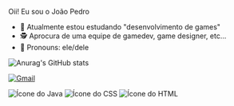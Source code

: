Oii! Eu sou o João Pedro

- 🌱 Atualmente estou estudando "desenvolvimento de games"
- 🕵️ Aprocura de uma equipe de gamedev, game designer, etc...
- 👨 Pronouns: ele/dele

![Anurag's GitHub stats](https://github-readme-stats.vercel.app/api?username=Joaof&show_icons=true&theme=transparent)

[![Gmail](https://img.shields.io/badge/Gmail-D14836?style=for-the-badge&logo=gmail&logoColor=white)](https://mail.google.com/mail/u/6/?ogbl#inbox)

![Ícone do Java](https://upload.wikimedia.org/wikipedia/de/thumb/e/e1/Java-Logo.svg/45px-Java-Logo.svg.png)
![Ícone do CSS](https://upload.wikimedia.org/wikipedia/commons/thumb/3/3d/CSS.3.svg/60px-CSS.3.svg.png)
![Ícone do HTML](https://upload.wikimedia.org/wikipedia/commons/thumb/6/61/HTML5_logo_and_wordmark.svg/85px-HTML5_logo_and_wordmark.svg.png)


          
          
